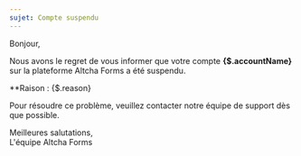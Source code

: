 ```yaml
---
sujet: Compte suspendu
---
```


Bonjour,

Nous avons le regret de vous informer que votre compte **{$.accountName}** sur la plateforme Altcha Forms a été suspendu.

\*\*Raison : {$.reason}

Pour résoudre ce problème, veuillez contacter notre équipe de support dès que possible.

Meilleures salutations,  
L'équipe Altcha Forms
